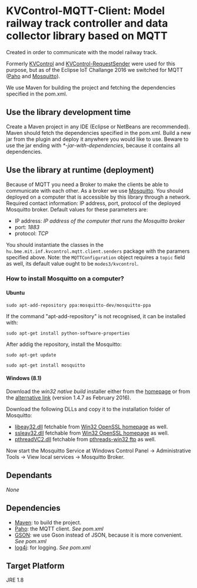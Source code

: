 # KVControl-MQTT-Client: Model railway track controller and data collector library based on MQTT

Created in order to communicate with the model railway track.

Formerly [KVControl](https://github.com/FTSRG/BME-MODES3/tree/master/kvcontrol) and [KVControl-RequestSender](https://github.com/FTSRG/BME-MODES3/tree/master/kvcontrol-requestsender) were used for this purpose, but as of the Eclipse IoT Challange 2016 we switched for MQTT ([Paho](http://www.eclipse.org/paho/) and [Mosquitto](http://www.eclipse.org/mosquitto/)).

We use Maven for building the project and fetching the dependencies specified in the pom.xml.

## Use the library development time

Create a Maven project in any IDE (Eclipse or NetBeans are recommended). Maven should fetch the dependencies specified in the pom.xml. Build a new jar from the plugin and deploy it anywhere you would like to use. Beware to use the jar ending with _*-jar-with-dependencies_, because it contains all dependencies.

## Use the library at runtime (deployment)

Because of MQTT you need a Broker to make the clients be able to communicate with each other. As a broker we use [Mosquitto](http://www.eclipse.org/mosquitto/). You should deployed on a computer that is accessible by this library through a network. Required contact information: IP address, port, protocol of the deployed Mosquitto broker. Default values for these parameters are:

* IP address: *IP address of the computer that runs the Mosquitto broker*
* port: *1883*
* protocol: *TCP*

You should instantiate the classes in the `hu.bme.mit.inf.kvcontrol.mqtt.client.senders` package with the paramers specified above. Note: the `MQTTConfiguration` object requires a `topic` field as well, its default value ought to be `modes3/kvcontrol`.

### How to install Mosquitto on a computer?

#### Ubuntu

`sudo apt-add-repository ppa:mosquitto-dev/mosquitto-ppa`

If the command "apt-add-repository" is not recognised, it can be installed with:

`sudo apt-get install python-software-properties`

After addig the repository, install the Mosquitto:

`sudo apt-get update`

`sudo apt-get install mosquitto`


#### Windows (8.1)

Download the *win32 native build* installer either from the [homepage](http://www.eclipse.org/mosquitto/download/#windows) or from the [alternative link](http://home.sch.bme.hu/~benjo123/mqtt/mosquitto-1.4.7-install-win32.exe) (version 1.4.7 as February 2016).

Download the following DLLs and copy it to the installation folder of Mosquitto:

* [libeay32.dll](http://home.sch.bme.hu/~benjo123/mqtt/libeay32.dll) fetchable from [Win32 OpenSSL homepage](http://slproweb.com/products/Win32OpenSSL.html) as well.
* [ssleay32.dll](http://home.sch.bme.hu/~benjo123/mqtt/ssleay32.dll) fetchable from [Win32 OpenSSL homepage](http://slproweb.com/products/Win32OpenSSL.html) as well.
* [pthreadVC2.dll](http://home.sch.bme.hu/~benjo123/mqtt/pthreadVC2.dll) fetchable from [pthreads-win32 ftp](ftp://sources.redhat.com/pub/pthreads-win32/dll-latest/dll/x86/) as well.

Now start the Mosquitto Service at Windows Control Panel -> Administrative Tools -> View local services -> Mosquitto Broker.

## Dependants

*None*

## Dependencies

* [Maven](https://maven.apache.org/download.cgi): to build the project.
* [Paho](http://www.eclipse.org/paho/): the MQTT client. *See pom.xml*
* [GSON](https://github.com/google/gson): we use Gson instead of JSON, because it is more convenient. *See pom.xml*
* [log4j](http://logging.apache.org/log4j/1.2/): for logging. *See pom.xml*

## Target Platform
JRE 1.8